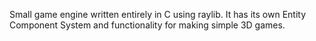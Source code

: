 Small game engine written entirely in C using raylib.
It has its own Entity Component System and functionality for making simple 3D games.